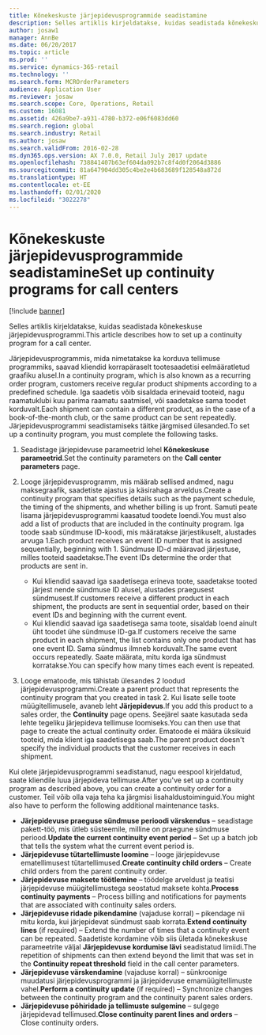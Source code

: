 ```yaml
---
title: Kõnekeskuste järjepidevusprogrammide seadistamine
description: Selles artiklis kirjeldatakse, kuidas seadistada kõnekeskuse järjepidevusprogrammi.
author: josaw1
manager: AnnBe
ms.date: 06/20/2017
ms.topic: article
ms.prod: ''
ms.service: dynamics-365-retail
ms.technology: ''
ms.search.form: MCROrderParameters
audience: Application User
ms.reviewer: josaw
ms.search.scope: Core, Operations, Retail
ms.custom: 16081
ms.assetid: 426a9be7-a931-4780-b372-e06f6083dd60
ms.search.region: global
ms.search.industry: Retail
ms.author: josaw
ms.search.validFrom: 2016-02-28
ms.dyn365.ops.version: AX 7.0.0, Retail July 2017 update
ms.openlocfilehash: 738841407b63ef604da092b7c8f4d0f2064d3886
ms.sourcegitcommit: 81a647904dd305c4be2e4b683689f128548a872d
ms.translationtype: HT
ms.contentlocale: et-EE
ms.lasthandoff: 02/01/2020
ms.locfileid: "3022278"
---
```

# <a name="set-up-continuity-programs-for-call-centers"></a><span data-ttu-id="9f02e-103">Kõnekeskuste järjepidevusprogrammide seadistamine</span><span class="sxs-lookup"><span data-stu-id="9f02e-103">Set up continuity programs for call centers</span></span>

[!include [banner](includes/banner.md)]

<span data-ttu-id="9f02e-104">Selles artiklis kirjeldatakse, kuidas seadistada kõnekeskuse järjepidevusprogrammi.</span><span class="sxs-lookup"><span data-stu-id="9f02e-104">This article describes how to set up a continuity program for a call center.</span></span>

<span data-ttu-id="9f02e-105">Järjepidevusprogrammis, mida nimetatakse ka korduva tellimuse programmiks, saavad kliendid korrapäraselt tootesaadetisi eelmääratletud graafiku alusel.</span><span class="sxs-lookup"><span data-stu-id="9f02e-105">In a continuity program, which is also known as a recurring order program, customers receive regular product shipments according to a predefined schedule.</span></span> <span data-ttu-id="9f02e-106">Iga saadetis võib sisaldada erinevaid tooteid, nagu raamatuklubi kuu parima raamatu saatmisel, või saadetakse sama toodet korduvalt.</span><span class="sxs-lookup"><span data-stu-id="9f02e-106">Each shipment can contain a different product, as in the case of a book-of-the-month club, or the same product can be sent repeatedly.</span></span> <span data-ttu-id="9f02e-107">Järjepidevusprogrammi seadistamiseks täitke järgmised ülesanded.</span><span class="sxs-lookup"><span data-stu-id="9f02e-107">To set up a continuity program, you must complete the following tasks.</span></span>

1. <span data-ttu-id="9f02e-108">Seadistage järjepidevuse parameetrid lehel **Kõnekeskuse parameetrid**.</span><span class="sxs-lookup"><span data-stu-id="9f02e-108">Set the continuity parameters on the **Call center parameters** page.</span></span>
2. <span data-ttu-id="9f02e-109">Looge järjepidevusprogramm, mis määrab sellised andmed, nagu maksegraafik, saadetiste ajastus ja käsirahaga arveldus.</span><span class="sxs-lookup"><span data-stu-id="9f02e-109">Create a continuity program that specifies details such as the payment schedule, the timing of the shipments, and whether billing is up front.</span></span> <span data-ttu-id="9f02e-110">Samuti peate lisama järjepidevusprogrammi kaasatud toodete loendi.</span><span class="sxs-lookup"><span data-stu-id="9f02e-110">You must also add a list of products that are included in the continuity program.</span></span> <span data-ttu-id="9f02e-111">Iga toode saab sündmuse ID-koodi, mis määratakse järjestikuselt, alustades arvuga 1.</span><span class="sxs-lookup"><span data-stu-id="9f02e-111">Each product receives an event ID number that is assigned sequentially, beginning with 1.</span></span> <span data-ttu-id="9f02e-112">Sündmuse ID-d määravad järjestuse, milles tooteid saadetakse.</span><span class="sxs-lookup"><span data-stu-id="9f02e-112">The event IDs determine the order that products are sent in.</span></span>

    - <span data-ttu-id="9f02e-113">Kui kliendid saavad iga saadetisega erineva toote, saadetakse tooted järjest nende sündmuse ID alusel, alustades praegusest sündmusest.</span><span class="sxs-lookup"><span data-stu-id="9f02e-113">If customers receive a different product in each shipment, the products are sent in sequential order, based on their event IDs and beginning with the current event.</span></span>
    - <span data-ttu-id="9f02e-114">Kui kliendid saavad iga saadetisega sama toote, sisaldab loend ainult üht toodet ühe sündmuse ID-ga.</span><span class="sxs-lookup"><span data-stu-id="9f02e-114">If customers receive the same product in each shipment, the list contains only one product that has one event ID.</span></span> <span data-ttu-id="9f02e-115">Sama sündmus ilmneb korduvalt.</span><span class="sxs-lookup"><span data-stu-id="9f02e-115">The same event occurs repeatedly.</span></span> <span data-ttu-id="9f02e-116">Saate määrata, mitu korda iga sündmust korratakse.</span><span class="sxs-lookup"><span data-stu-id="9f02e-116">You can specify how many times each event is repeated.</span></span>

3. <span data-ttu-id="9f02e-117">Looge ematoode, mis tähistab ülesandes 2 loodud järjepidevusprogrammi.</span><span class="sxs-lookup"><span data-stu-id="9f02e-117">Create a parent product that represents the continuity program that you created in task 2.</span></span> <span data-ttu-id="9f02e-118">Kui lisate selle toote müügitellimusele, avaneb leht **Järjepidevus**.</span><span class="sxs-lookup"><span data-stu-id="9f02e-118">If you add this product to a sales order, the **Continuity** page opens.</span></span> <span data-ttu-id="9f02e-119">Seejärel saate kasutada seda lehte tegeliku järjepideva tellimuse loomiseks.</span><span class="sxs-lookup"><span data-stu-id="9f02e-119">You can then use that page to create the actual continuity order.</span></span> <span data-ttu-id="9f02e-120">Ematoode ei määra üksikuid tooteid, mida klient iga saadetisega saab.</span><span class="sxs-lookup"><span data-stu-id="9f02e-120">The parent product doesn't specify the individual products that the customer receives in each shipment.</span></span>

<span data-ttu-id="9f02e-121">Kui olete järjepidevusprogrammi seadistanud, nagu eespool kirjeldatud, saate kliendile luua järjepideva tellimuse.</span><span class="sxs-lookup"><span data-stu-id="9f02e-121">After you've set up a continuity program as described above, you can create a continuity order for a customer.</span></span> <span data-ttu-id="9f02e-122">Teil võib olla vaja teha ka järgmisi lisahaldustoiminguid.</span><span class="sxs-lookup"><span data-stu-id="9f02e-122">You might also have to perform the following additional maintenance tasks.</span></span>

- <span data-ttu-id="9f02e-123">**Järjepidevuse praeguse sündmuse perioodi värskendus** – seadistage pakett-töö, mis ütleb süsteemile, milline on praegune sündmuse periood.</span><span class="sxs-lookup"><span data-stu-id="9f02e-123">**Update the current continuity event period** – Set up a batch job that tells the system what the current event period is.</span></span>
- <span data-ttu-id="9f02e-124">**Järjepidevuse tütartellimuste loomine** – looge järjepidevuse ematellimusest tütartellimused.</span><span class="sxs-lookup"><span data-stu-id="9f02e-124">**Create continuity child orders** – Create child orders from the parent continuity order.</span></span>
- <span data-ttu-id="9f02e-125">**Järjepidevuse maksete töötlemine** – töödelge arveldust ja teatisi järjepidevuse müügitellimustega seostatud maksete kohta.</span><span class="sxs-lookup"><span data-stu-id="9f02e-125">**Process continuity payments** – Process billing and notifications for payments that are associated with continuity sales orders.</span></span>
- <span data-ttu-id="9f02e-126">**Järjepidevuse ridade pikendamine** (vajaduse korral) – pikendage nii mitu korda, kui järjepidevat sündmust saab korrata.</span><span class="sxs-lookup"><span data-stu-id="9f02e-126">**Extend continuity lines** (if required) – Extend the number of times that a continuity event can be repeated.</span></span> <span data-ttu-id="9f02e-127">Saadetiste kordamine võib siis ületada kõnekeskuse parameetrite väljal **Järjepidevuse kordumise lävi** seadistatud limiidi.</span><span class="sxs-lookup"><span data-stu-id="9f02e-127">The repetition of shipments can then extend beyond the limit that was set in the **Continuity repeat threshold** field in the call center parameters.</span></span>
- <span data-ttu-id="9f02e-128">**Järjepidevuse värskendamine** (vajaduse korral) – sünkroonige muudatusi järjepidevusprogrammi ja järjepidevuse emamüügitellimuste vahel.</span><span class="sxs-lookup"><span data-stu-id="9f02e-128">**Perform a continuity update** (if required) – Synchronize changes between the continuity program and the continuity parent sales orders.</span></span>
- <span data-ttu-id="9f02e-129">**Järjepidevuse põhiridade ja tellimuste sulgemine** – sulgege järjepidevad tellimused.</span><span class="sxs-lookup"><span data-stu-id="9f02e-129">**Close continuity parent lines and orders** – Close continuity orders.</span></span>
